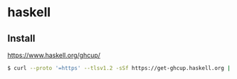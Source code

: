 # haskell

## Install

<https://www.haskell.org/ghcup/>

```bash
$ curl --proto '=https' --tlsv1.2 -sSf https://get-ghcup.haskell.org | sh
```

